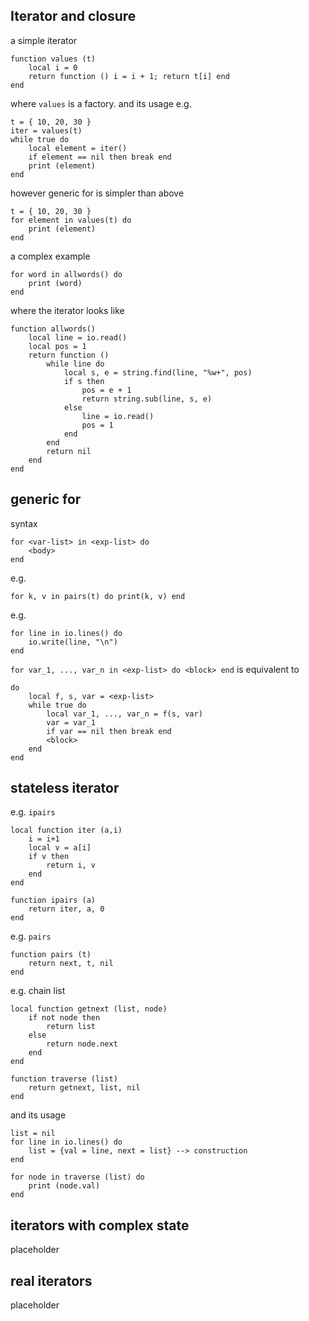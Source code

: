 ## Iterator and closure

a simple iterator
```
function values (t)
	local i = 0
	return function () i = i + 1; return t[i] end
end
```
where `values` is a factory. and its usage e.g.
```
t = { 10, 20, 30 }
iter = values(t)
while true do
	local element = iter()
	if element == nil then break end
	print (element)
end
```
however generic for is simpler than above
```
t = { 10, 20, 30 }
for element in values(t) do
	print (element)
end
```

a complex example
```
for word in allwords() do
	print (word)
end
```
where the iterator looks like
```
function allwords()
	local line = io.read()
	local pos = 1
	return function ()
		while line do
			local s, e = string.find(line, "%w+", pos)
			if s then
				pos = e + 1
				return string.sub(line, s, e)
			else
				line = io.read()
				pos = 1
			end
		end
		return nil
	end
end
```

## generic for

syntax
```
for <var-list> in <exp-list> do
	<body>
end
```

e.g.
```
for k, v in pairs(t) do print(k, v) end
```
e.g.
```
for line in io.lines() do
	io.write(line, "\n")
end
```

`for var_1, ..., var_n in <exp-list> do <block> end` is equivalent to
```
do
	local f, s, var = <exp-list>
	while true do
		local var_1, ..., var_n = f(s, var)
		var = var_1
		if var == nil then break end
		<block>
	end
end
```

## stateless iterator

e.g. `ipairs`
```
local function iter (a,i)
	i = i+1
	local v = a[i]
	if v then
		return i, v
	end
end

function ipairs (a)
	return iter, a, 0
end
```

e.g. `pairs`
```
function pairs (t)
	return next, t, nil
end
```

e.g. chain list
```
local function getnext (list, node)
	if not node then
  	 	return list
	else
		return node.next
	end
end

function traverse (list)
	return getnext, list, nil
end
```
and its usage
```
list = nil
for line in io.lines() do
	list = {val = line, next = list} --> construction
end

for node in traverse (list) do
	print (node.val)
end
```

## iterators with complex state
placeholder

## real iterators
placeholder
